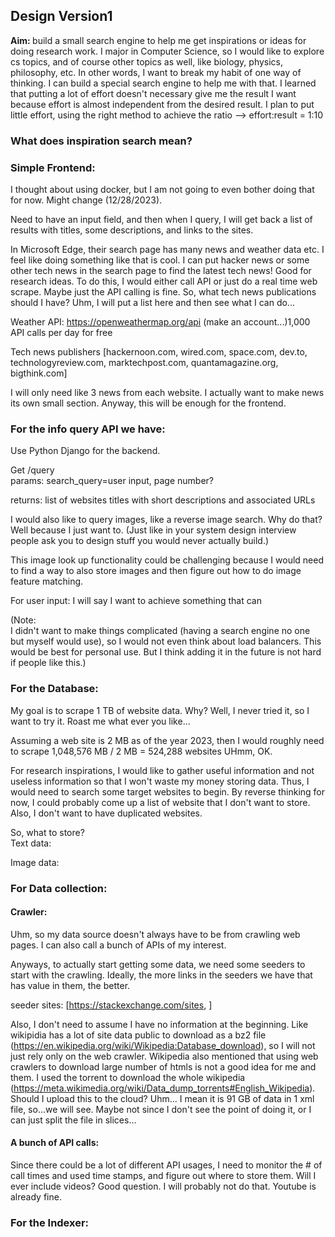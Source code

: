 ## Design Version1
<strong>Aim: </strong>build a small search engine to help me get inspirations or ideas for doing research work. I major in Computer Science, so I would like to explore cs topics, and of course other topics as well, like biology, physics, philosophy, etc. In other words, I want to break my habit of one way of thinking. I can build a special search engine to help me with that. I learned that putting a lot of effort doesn't necessary give me the result I want because effort is almost independent from the desired result. I plan to put little effort, using the right method to achieve the ratio --> effort:result = 1:10 


### What does inspiration search mean?



### Simple Frontend:
I thought about using docker, but I am not going to even bother doing that for now. Might change (12/28/2023).

Need to have an input field, and then when I query, I will get back a list of results with titles, some descriptions, and links to the sites.

In Microsoft Edge, their search page has many news and weather data etc. I feel like doing something like that is cool. I can put hacker news or some other tech news in the search page to find the latest tech news! Good for research ideas. To do this, I would either call API or just do a real time web scrape. Maybe just the API calling is fine. So, what tech news publications should I have? Uhm, I will put a list here and then see what I can do...

Weather API: https://openweathermap.org/api (make an account...)1,000 API calls per day for free

Tech news publishers [hackernoon.com, wired.com, space.com, dev.to, technologyreview.com, marktechpost.com, quantamagazine.org, bigthink.com] 

I will only need like 3 news from each website. I actually want to make news its own small section. Anyway, this will be enough for the frontend.


### For the info query API we have:
Use Python Django for the backend.

Get /query<br>
params: search_query=user input, page number?<br>

returns: list of websites titles with short descriptions and associated URLs<br>


I would also like to query images, like a reverse image search. Why do that? Well because I just want to. (Just like in your system design interview people ask you to design stuff you would never actually build.)

This image look up functionality could be challenging because I would need to find a way to also store images and then figure out how to do image feature matching.

For user input: I will say I want to achieve something that can 

(Note:<br>
I didn't want to make things complicated (having a search engine no one but myself would use), so I would not even think about load balancers. This would be best for personal use. But I think adding it in the future is not hard if people like this.)

### For the Database:
My goal is to scrape 1 TB of website data. Why? Well, I never tried it, so I want to try it. Roast me what ever you like...

Assuming a web site is 2 MB as of the year 2023, then I would roughly need to scrape 1,048,576 MB / 2 MB = 524,288 websites UHmm, OK.

For research inspirations, I would like to gather useful information and not useless information so that I won't waste my money storing data. Thus, I would need to search some target websites to begin. By reverse thinking for now, I could probably come up a list of website that I don't want to store. Also, I don't want to have duplicated websites. 

So, what to store?<br>
Text data: 


Image data: 


### For Data collection:

#### Crawler:
Uhm, so my data source doesn't always have to be from crawling web pages. I can also call a bunch of APIs of my interest. 

Anyways, to actually start getting some data, we need some seeders to start with the crawling. Ideally, the more links in the seeders we have that has value in them, the better. 

seeder sites: [https://stackexchange.com/sites, ]

Also, I don't need to assume I have no information at the beginning. Like wikipidia has a lot of site data public to download as a bz2 file (https://en.wikipedia.org/wiki/Wikipedia:Database_download), so I will not just rely only on the web crawler. Wikipedia also mentioned that using web crawlers to download large number of htmls is not a good idea for me and them. I used the torrent to download the whole wikipedia (https://meta.wikimedia.org/wiki/Data_dump_torrents#English_Wikipedia). Should I upload this to the cloud? Uhm... I mean it is 91 GB of data in 1 xml file, so...we will see. Maybe not since I don't see the point of doing it, or I can just split the file in slices...



#### A bunch of API calls:
Since there could be a lot of different API usages, I need to monitor the # of call times and used time stamps, and figure out where to store them. Will I ever include videos? Good question. I will probably not do that. Youtube is already fine. 


### For the Indexer: 